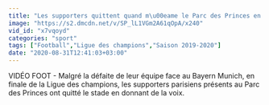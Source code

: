 ```yaml
---
title: "Les supporters quittent quand m\u00eame le Parc des Princes en chantant - Foot - C1 - PSG"
image: "https://s2.dmcdn.net/v/SP_lL1VGm2A61qOpA/x240"
vid_id: "x7vqoyd"
categories: "sport"
tags: ["Football","Ligue des champions","Saison 2019-2020"]
date: "2020-08-31T12:41:03+03:00"
---
```

VIDÉO FOOT - Malgré la défaite de leur équipe face au Bayern Munich, en finale de la Ligue des champions, les supporters parisiens présents au Parc des Princes ont quitté le stade en donnant de la voix.
